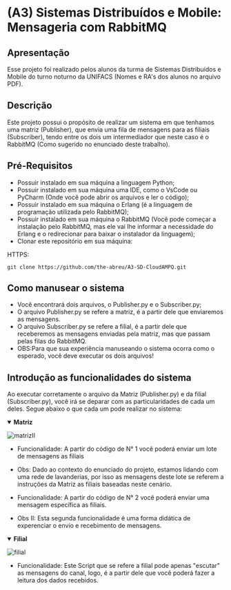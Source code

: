 # (A3) Sistemas Distribuídos e Mobile: Mensageria com RabbitMQ

## Apresentação
Esse projeto foi realizado pelos alunos da turma de Sistemas Distribuídos e Mobile do turno noturno da UNIFACS (Nomes e RA's dos alunos no arquivo PDF).

## Descrição
Este projeto possui o propósito de realizar um sistema em que tenhamos uma matriz (Publisher), que envia uma fila de mensagens para as filiais (Subscriber), tendo entre os dois um intermediador que neste caso é o RabbitMQ (Como sugerido no enunciado deste trabalho).

## Pré-Requisitos
* Possuir instalado em sua máquina a linguagem Python;
* Possuir instalado em sua máquina uma IDE, como o VsCode ou PyCharm (Onde você pode abrir os arquivos e ler o código);
* Possuir instalado em sua máquina o Erlang (é a linguagem de programação utilizada pelo RabbitMQ);
* Possuir instalado em sua máquina o RabbitMQ (Você pode começar a instalação pelo RabbitMQ, mas ele vai lhe informar a necessidade do Erlang e o redirecionar para baixar o instalador da linguagem);
* Clonar este repositório em sua máquina:

HTTPS:
```
git clone https://github.com/the-abreu/A3-SD-CloudAMPQ.git
```

## Como manusear o sistema
* Você encontrará dois arquivos, o Publisher.py e o Subscriber.py;
* O arquivo Publisher.py se refere a matriz, é a partir dele que enviaremos as mensagens.
* O arquivo Subscriber.py se refere a filial, é a partir dele que receberemos as mensagens enviadas pela matriz, mas que passam pelas filas do RabbitMQ.
* OBS:Para que sua experiência manuseando o sistema ocorra como o esperado, você deve executar os dois arquivos!

## Introdução as funcionalidades do sistema
Ao executar corretamente o arquivo da Matriz (Publisher.py) e da filial (Subscriber.py), você irá se deparar com as particularidades de cada um deles. Segue abaixo o que cada um pode realizar no sistema:
<details open>
  <summary>
    <b>Matriz</b>
  </summary>
  
![matrizII](https://user-images.githubusercontent.com/96211934/204382443-e6b84a25-f5fe-4629-836f-5b801c0162b3.png)


- Funcionalidade: A partir do código de N° 1 você poderá enviar um lote de mensagens as filiais

- Obs: Dado ao contexto do enunciado do projeto, estamos lidando com uma rede de lavanderias, por isso as mensagens deste lote se referem a instruções da Matriz as filiais baseadas neste cenário.

- Funcionalidade: A partir do código de N° 2 você poderá enviar uma mensagem específica as filiais.

- Obs II: Esta segunda funcionalidade é uma forma didática de experenciar o envio e recebimento de mensagens.
</details>

<details open>
  <summary>
    <b>Filial</b>
  </summary>

![filial](https://user-images.githubusercontent.com/96211934/204382054-085b877d-daad-4835-b66b-dc367fdfae58.png)

- Funcionalidade: Este Script que se refere a filial pode apenas "escutar" as mensagens do canal, logo, é a partir dele que você poderá fazer a leitura dos dados recebidos.
</details>
